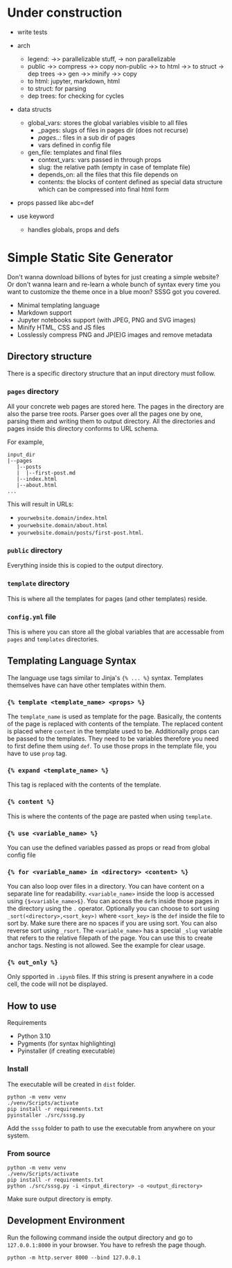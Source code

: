 # Under construction

- write tests

- arch
    - legend: ->> parallelizable stuff, -> non parallelizable
    - public ->> compress ->> copy
      non-public ->> to html ->> to struct -> dep trees ->> gen ->> minify ->> copy
    - to html: jupyter, markdown, html
    - to struct: for parsing
    - dep trees: for checking for cycles

- data structs
    - global_vars: stores the global variables visible to all files
        - _pages: slugs of files in pages dir (does not recurse)
        - _pages_<subdir>..: files in a sub dir of pages
        - vars defined in config file
    - gen_file: templates and final files
        - context_vars: vars passed in through props
        - slug: the relative path (empty in case of template file)
        - depends_on: all the files that this file depends on
        - contents: the blocks of content defined as special data structure which can be compressed into final html form

- props passed like abc=def

- use keyword
    - handles globals, props and defs

# Simple Static Site Generator

Don't wanna download billions of bytes for just creating a simple website? Or don't wanna learn and re-learn a whole bunch of syntax every time you want to customize the theme once in a blue moon? SSSG got you covered.

- Minimal templating language
- Markdown support
- Jupyter notebooks support (with JPEG, PNG and SVG images)
- Minify HTML, CSS and JS files
- Losslessly compress PNG and JP(E)G images and remove metadata

## Directory structure

There is a specific directory structure that an input directory must follow.

### `pages` directory

All your concrete web pages are stored here. The pages in the directory are also the parse tree roots. Parser goes over all the pages one by one, parsing them and writing them to output directory. All the directories and pages inside this directory conforms to URL schema.

For example,

``` text
input_dir
|--pages
   |--posts
   |  |--first-post.md
   |--index.html
   |--about.html
...
```

This will result in URLs:

- `yourwebsite.domain/index.html`
- `yourwebsite.domain/about.html`
- `yourwebsite.domain/posts/first-post.html`.

### `public` directory

Everything inside this is copied to the output directory.

### `template` directory

This is where all the templates for pages (and other templates) reside.

### `config.yml` file

This is where you can store all the global variables that are accessable from `pages` and `templates` directories.

## Templating Language Syntax

The language use tags similar to Jinja's `{% ... %}` syntax. Templates themselves have can have other templates within them.

### `{% template <template_name> <props> %}`

The `template_name` is used as template for the page. Basically, the contents of the page is replaced with contents of the template. The replaced content is placed where `content` in the template used to be. Additionally props can be passed to the templates. They need to be variables therefore you need to first define them using `def`. To use those props in the template file, you have to use `prop` tag.

### `{% expand <template_name> %}`

This tag is replaced with the contents of the template.

### `{% content %}`

This is where the contents of the page are pasted when using `template`.

### `{% use <variable_name> %}`

You can use the defined variables passed as props or read from global config file

### `{% for <variable_name> in <directory> <content> %}`

You can also loop over files in a directory. You can have content on a separate line for readability. `<variable_name>` inside the loop is accessed using `{$<variable_name>$}`. You can access the `def`s inside those pages in the directory using the `.` operator. Optionally you can choose to sort using `_sort(<directory>,<sort_key>)` where `<sort_key>` is the `def` inside the file to sort by. Make sure there are no spaces if you are using sort. You can also reverse sort using `_rsort`. The `<variable_name>` has a special `_slug` variable that refers to the relative filepath of the page. You can use this to create anchor tags. Nesting is not allowed. See the example for clear usage.

### `{% out_only %}`

Only spported in `.ipynb` files. If this string is present anywhere in a code cell, the code will not be displayed.

## How to use

Requirements
- Python 3.10
- Pygments (for syntax highlighting)
- Pyinstaller (if creating executable)

### Install

The executable will be created in `dist` folder.

``` text
python -m venv venv
./venv/Scripts/activate
pip install -r requirements.txt
pyinstaller ./src/sssg.py
```

Add the `sssg` folder to path to use the executable from anywhere on your system.

### From source

``` text
python -m venv venv
./venv/Scripts/activate
pip install -r requirements.txt
python ./src/sssg.py -i <input_directory> -o <output_directory>
```

Make sure output directory is empty.

## Development Environment

Run the following command inside the output directory and go to `127.0.0.1:8000` in your browser. You have to refresh the page though.

``` text
python -m http.server 8000 --bind 127.0.0.1
```
